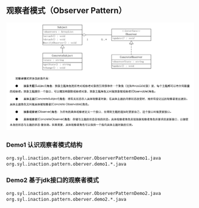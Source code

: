 ## 观察者模式（Observer Pattern）

![Demo1](../img/ObservePattern.png "Observer Pattern UML")

### Demo1 认识观察者模式结构

	org.syl.inaction.pattern.oberver.ObserverPatternDemo1.java
	org.syl.inaction.pattern.oberver.demo1.*.java

### Demo2 基于jdk接口的观察者模式

	org.syl.inaction.pattern.oberver.ObserverPatternDemo2.java
	org.syl.inaction.pattern.oberver.demo2.*.java
